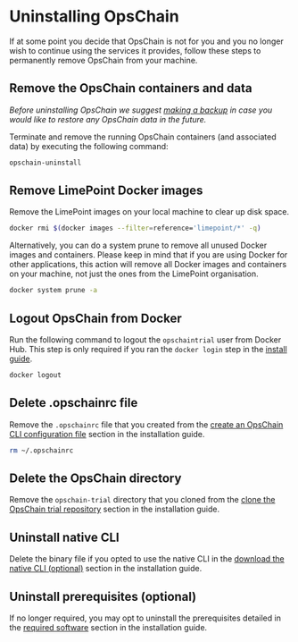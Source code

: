 # Uninstalling OpsChain

If at some point you decide that OpsChain is not for you and you no longer wish to continue using the services it provides, follow these steps to permanently remove OpsChain from your machine.

## Remove the OpsChain containers and data

_Before uninstalling OpsChain we suggest [making a backup](maintenance/backups.md) in case you would like to restore any OpsChain data in the future._

Terminate and remove the running OpsChain containers (and associated data) by executing the following command:

```bash
opschain-uninstall
```

## Remove LimePoint Docker images

Remove the LimePoint images on your local machine to clear up disk space.

```bash
docker rmi $(docker images --filter=reference='limepoint/*' -q)
```

Alternatively, you can do a system prune to remove all unused Docker images and containers. Please keep in mind that if you are using Docker for other applications, this action will remove all Docker images and containers on your machine, not just the ones from the LimePoint organisation.

```bash
docker system prune -a
```

## Logout OpsChain from Docker

Run the following command to logout the `opschaintrial` user from Docker Hub. This step is only required if you ran the `docker login` step in the [install guide](../getting_started/installation.md#configure-docker-hub-access-optiona).

```bash
docker logout
```

## Delete .opschainrc file

Remove the `.opschainrc` file that you created from the [create an OpsChain CLI configuration file](../getting_started/installation.md#create-an-opschain-cli-configuration-file) section in the installation guide.

```bash
rm ~/.opschainrc
```

## Delete the OpsChain directory

Remove the `opschain-trial` directory that you cloned from the [clone the OpsChain trial repository](../getting_started/installation.md#clone-the-opschain-trial-repository) section in the installation guide.

## Uninstall native CLI

Delete the binary file if you opted to use the native CLI in the [download the native CLI (optional)](../getting_started/installation.md#download-the-native-cli-optional) section in the installation guide.

## Uninstall prerequisites (optional)

If no longer required, you may opt to uninstall the prerequisites detailed in the [required software](../getting_started/installation.md#required-software) section in the installation guide.
